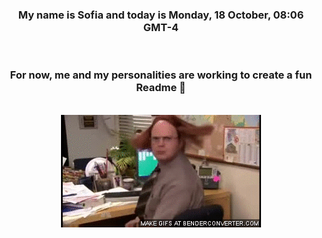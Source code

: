 


<div align="center">
<h3 >My name is Sofia and today is Monday, 18 October, 08:06 GMT-4</h3><br>
<h3 >For now, me and my personalities are working to create a fun Readme 👋
</h3><br>
<img src='img/dwight.gif' alt='working...'/>
</div>
